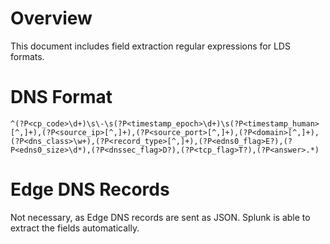 
Overview
========

This document includes field extraction regular expressions for LDS formats.


DNS Format
==========

```
^(?P<cp_code>\d+)\s\-\s(?P<timestamp_epoch>\d+)\s(?P<timestamp_human>[^,]+),(?P<source_ip>[^,]+),(?P<source_port>[^,]+),(?P<domain>[^,]+),(?P<dns_class>\w+),(?P<record_type>[^,]+),(?P<edns0_flag>E?),(?P<edns0_size>\d*),(?P<dnssec_flag>D?),(?P<tcp_flag>T?),(?P<answer>.*)
```

Edge DNS Records
================

Not necessary, as Edge DNS records are sent as JSON. Splunk is able to extract the fields automatically.
